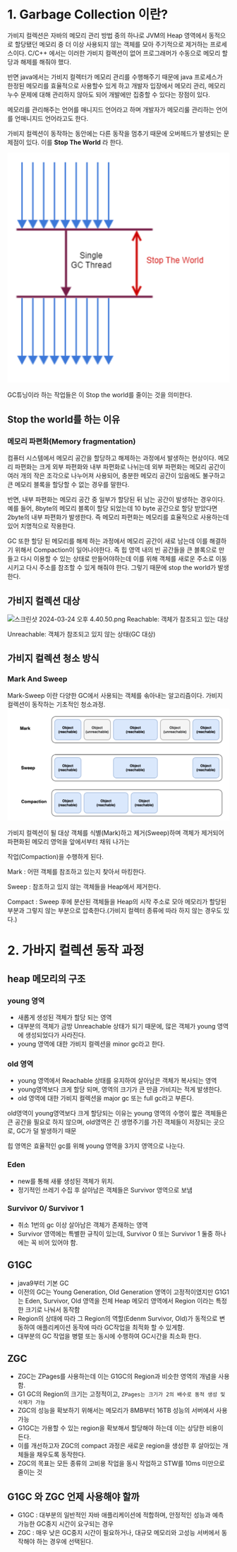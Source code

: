 # 1. Garbage Collection 이란?
가비지 컬렉션은 자바의 메모리 관리 방법 중의 하나로 JVM의 Heap 영역에서 동적으로 할당됐던 메모리 중 더 이상 사용되지 않는 객체를 모아 주기적으로 제거하는 프로세스이다.
C/C++ 에서는 이러한 가비지 컬렉션이 없어 프로그래머가 수동으로 메모리 할당과 해제를 해줘야 했다.

반면 java에서는 가비지 컬렉터가 메모리 관리를 수행해주기 때문에 java 프로세스가 한정된 메모리를 효율적으로 사용할수 있게 하고 개발자 입장에서 메모리 관리,
메모리 누수 문제에 대해 관리하지 않아도 되어 개발에만 집중할 수 있다는 장점이 있다.

메모리를 관리해주는 언어를 매니지드 언어라고 하며 개발자가 메모리룰 관리하는 언어를 언매니지드 언어라고도 한다.

가비지 컬렉션이 동작하는 동안에는 다른 동작을 멈추기 때문에 오버헤드가 발생되는 문제점이 있다.
이를 **Stop The World** 라 한다.

![img_1.png](img_1.png)

GC튜닝이라 하는 작업들은 이 Stop the world를 줄이는 것을 의미한다.

## Stop the world를 하는 이유
### 메모리 파편화(Memory fragmentation)

컴퓨터 시스템에서 메모리 공간을 할당하고 해제하는 과정에서 발생하는 현상이다. 메모리 파편화는 크게 외부 파편화와
내부 파편화로 나뉘는데 외부 파편화는 메모리 공간이 여러 개의 작은 조각으로 나누어져 사용되어, 충분한 메모리 공간이 있음에도 불구하고
큰 메모리 블록을 할당할 수 없는 경우를 말한다.

반면, 내부 파편화는 메모리 공간 중 일부가 할당된 뒤 남는 공간이 발생하는 경우이다. 예를 들어, 8byte의 메모리 블록이
할당 되었는데 10 byte 공간으로 할당 받았다면 2byte의 내부 파편화가 발생한다. 즉 메모리 파편화는 메모리를 효율적으로
사용하는데 있어 치명적으로 작용한다.

GC 또한 할당 된 메모리를 해제 하는 과정에서 메모리 공간이 새로 남는데 이를 해결하기 위해서 Compaction이 일어나야한다.
즉 힙 영역 내의 빈 공간들을 큰 블록으로 만들고 다시 이용할 수 있는 상태로 만들어야하는데 이를 위해 객체를 새로운 주소로
이동 시키고 다시 주소를 참조할 수 있게 해줘야 한다. 그렇기 때문에 stop the world가 발생한다.

## 가비지 컬렉션 대상
![스크린샷 2024-03-24 오후 4.40.50.png](..%2F..%2F..%2F..%2FDesktop%2F%EC%8A%A4%ED%81%AC%EB%A6%B0%EC%83%B7%202024-03-24%20%EC%98%A4%ED%9B%84%204.40.50.png)
Reachable: 객체가 참조되고 있는 대상

Unreachable: 객체가 참조되고 있지 않는 상태(GC 대상)

## 가비지 컬렉션 청소 방식

### Mark And Sweep
Mark-Sweep 이란 다양한 GC에서 사용되는 객체를 솎아내는 알고리즘이다.  가비지 컬렉션이 동작하는 기초적인 청소과정.
![img_2.png](img_2.png)

가비지 컬렉션이 될 대상 객체를 식별(Mark)하고 제거(Sweep)하며 객체가 제거되어 파편화된 메모리 영억을 앞에서부터 채워 나가는 

작업(Compaction)을 수행하게 된다.

Mark : 어떤 객체를 참조하고 있는지 찾아서 마킹한다.

Sweep : 참조하고 있지 않는 객체들을 Heap에서 제거한다.

Compact : Sweep 후에 분산된 객체들을 Heap의 시작 주소로 모아 메모리가 할당된 부분과 그렇지 않는 부분으로 압축한다.(가비지 컬렉터 종류에 따라 하지 않는 경우도 있다.)

# 2. 가바지 컬렉션 동작 과정
## heap 메모리의 구조
### young 영역
 - 새롭게 생성된 객체가 할당 되는 영역
 - 대부분의 객체가 금방 Unreachable 상태가 되기 때문에, 많은 객체가 young 영역에 생성되었다가 사라진다.
 - young 영역에 대한 가비지 컬렉션을 minor gc라고 한다.


### old 영역
 - young 영역에서 Reachable 상태를 유지하여 살아남은 객체가 복사되는 영역
 - young영역보다 크게 할당 되며, 영역의 크기가 큰 만큼 가비지는 적게 발생한다.
 - old 영역에 대한 가비지 컬렉션을 major gc 또는 full gc라고 부른다.

old영역이 young영역보다 크게 할당되는 이유는 young 영역의 수명이 짧은 객체들은 큰 공간을 필요로 하지 않으며, old영역은 긴 생명주기를 가진 객체들이 저장되는 곳으로, GC가 덜 발생하기 때문

힙 영역은 효율적인 gc를 위해 young 영역을 3가지 영역으로 나눈다.

### Eden 
 - new를 통해 새롷 생성된 객체가 위치.
 - 정기적인 쓰레기 수집 후 살아남은 객체들은 Survivor 영역으로 보냄

### Survivor 0/ Survivor 1
 - 취소 1번의 gc 이상 살아남은 객체가 존재하는 영역
 - Survivor 영역에는 특별한 규칙이 있는데, Survivor 0 또는 Survivor 1 둘중 하나에는 꼭 비어 있어야 함.

## G1GC
 - java9부터 기본 GC
 - 이전의 GC는 Young Generation, Old Generation 영역이 고정적이였지만 
  G1G1는 Eden, Survivor, Old 영역을 전체 Heap 메모리 영역에서 Region 이라는 특정한 크기로 나눠서 동작함
 - Region의 상태에 따라 그 Region의 역할(Edenm Survivor, Old)가 동적으로 변동하여 애플리케이션 동작에 따라 GC작업을 최적화 할 수 있게함.
 - 대부분의 GC 작업을 병렬 또는 동시에 수행하여 GC시간을 최소화 한다.
## ZGC
 - ZGC는 ZPages를 사용하는데 이는 G1GC의 Region과 비슷한 영역의 개념을 사용함.
 - G1 GC의 Region의 크기는 고정적이고, `ZPages는 크기가 2의 배수로 동적 생성 및 삭제가 가능`
 - ZGC의 성능을 확보하기 위해서는 메모리가 8MB부터 16TB 성능의 서버에서 사용가능
 - G1GC는 가용할 수 있는 region을 확보해서 할당해야 하는데 이는 상당한 비용이 든다.
 - 이를 개선하고자 ZGC의 compact 과정은 새로운 region을 생성한 후 살아있는 개체들을 채우도록 동작한다.
 - ZGC의 목표는 모든 종류의 고비용 작업을 동시 작업하고 STW를 10ms 미만으로 줄이는 것

## G1GC 와 ZGC 언제 사용해야 할까
 - G1GC : 대부분의 일반적인 자바 애플리케이션에 적합하며, 안정적인 성능과 예측 가능한 GC중지 시간이 요구되는 경우
 - ZGC : 매우 낮은 GC중지 시간이 필요하거나, 대규모 메모리와 고성능 서버에서 동작해야 하는 경우에 선택된다.
